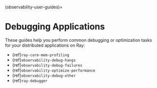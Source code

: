 (observability-user-guides)=

# Debugging Applications

These guides help you perform common debugging or optimization tasks for your distributed applications on Ray:
* {ref}`ray-core-mem-profiling`
* {ref}`observability-debug-hangs`
* {ref}`observability-debug-failures`
* {ref}`observability-optimize-performance`
* {ref}`observability-debug-other`
* {ref}`ray-debugger`